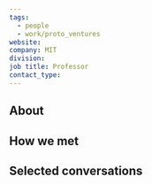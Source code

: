 ```yaml
---
tags:
  - people
  - work/proto_ventures
website: 
company: MIT
division: 
job title: Professor
contact_type:
---
```

## About


## How we met


## Selected conversations
